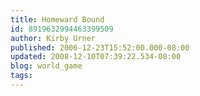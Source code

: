```yaml
---
title: Homeward Bound
id: 8919632994463399509
author: Kirby Urner
published: 2006-12-23T15:52:00.000-08:00
updated: 2008-12-10T07:39:22.534-08:00
blog: world_game
tags: 
---
```


